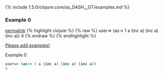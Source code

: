 {% include 1.5.0/clojure.core/as_DASH__GT/examples.md %}

### Example 0
[permalink](#example-0)
{% highlight clojure %}
{% raw %}
user=> (as-> 1 a (inc a) (inc a) (inc a))
4
{% endraw %}
{% endhighlight %}

[Please add examples!](https://github.com/arrdem/grimoire/edit/master/_includes/1.6.0/clojure.core/as_DASH__GT/examples.md)

Example 0

```clojure
user=> (as-> 1 a (inc a) (inc a) (inc a))
4
```
